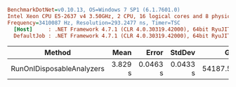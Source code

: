 ``` ini

BenchmarkDotNet=v0.10.13, OS=Windows 7 SP1 (6.1.7601.0)
Intel Xeon CPU E5-2637 v4 3.50GHz, 2 CPU, 16 logical cores and 8 physical cores
Frequency=3410087 Hz, Resolution=293.2477 ns, Timer=TSC
  [Host]     : .NET Framework 4.7.1 (CLR 4.0.30319.42000), 64bit RyuJIT-v4.7.2558.0
  DefaultJob : .NET Framework 4.7.1 (CLR 4.0.30319.42000), 64bit RyuJIT-v4.7.2558.0


```
|                    Method |    Mean |    Error |   StdDev |      Gen 0 |     Gen 1 | Allocated |
|-------------------------- |--------:|---------:|---------:|-----------:|----------:|----------:|
| RunOnIDisposableAnalyzers | 3.829 s | 0.0463 s | 0.0433 s | 54187.5000 | 1875.0000 | 325.32 MB |
